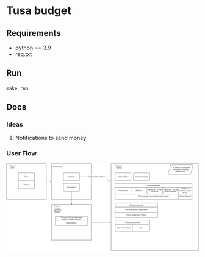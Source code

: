 # Tusa budget

## Requirements

* python == 3.9
* req.txt

## Run

`make run`

## Docs

### Ideas

1. Notifications to send money

### User Flow

![User Flow diagram](./docs/userflow.jpg "User Flow diagram")